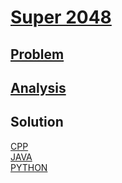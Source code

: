# [Super 2048](https://codingcompetitions.withgoogle.com/kickstart/round/0000000000434d9c/0000000000434cd0)

## [Problem](PROBLEM.md)

## [Analysis](ANALYSIS.md)

## Solution
[CPP](Solution.cpp)<br />
[JAVA](Solution.java)<br />
[PYTHON](Solution.py)
